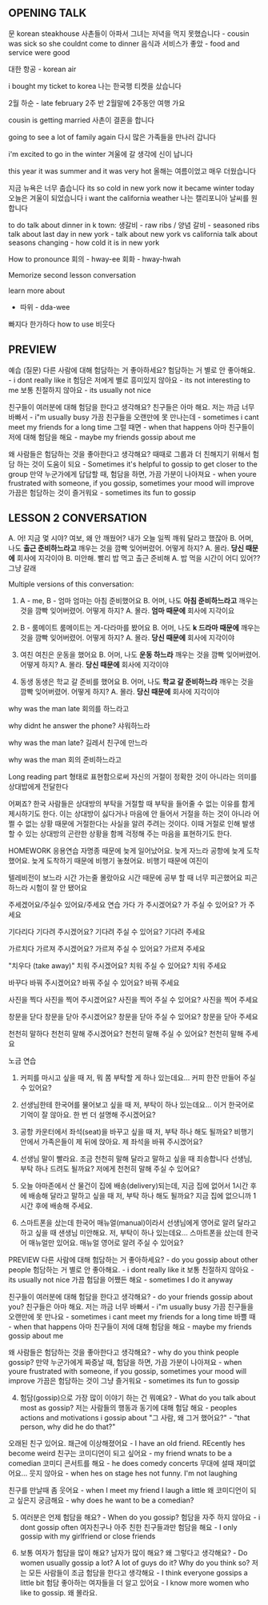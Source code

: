 ## OPENING TALK
문 korean steakhouse
사촌들이 아파서 그녀는 저녁을 먹지 못했습니다 - cousin was sick so she couldnt come to dinner
음식과 서비스가 좋았 - food and service were good




대한 항공 - korean air


i bought my ticket to korea
나는 한국행 티켓을 샀습니다

2월 하순 - late february
2주 반
2월말에 2주동안 여행 가요

cousin is getting married
사촌이 결혼을 합니다

going to see a lot of family again
다시 많은 가족들을 만나러 갑니다

i'm excited to go in the winter
겨울에 갈 생각에 신이 납니다

this year it was summer and it was very hot
올해는 여름이었고 매우 더웠습니다


지금 뉴욕은 너무 춥습니다
its so cold in new york now
it became winter today
오늘은 겨울이 되었습니다
i want the california weather
나는 캘리포니아 날씨를 원합니다





to do
talk about dinner in k town: 생갈비 - raw ribs / 양념 갈비 - seasoned ribs
talk about last day in new york - talk about new york vs california
talk about seasons changing - how cold it is in new york

How to pronounce 회의 - hway-ee
회화 - hway-hwah

Memorize second lesson conversation

learn more about
+ 따위 - dda-wee

빠지다
한가하다
how to use 비웃다


## PREVIEW
예습 (질문)
다른 사람에 대해 험담하는 거 좋아하세요?
험담하는 거 별로 안 좋아해요. - i dont really like it
험담은 저에게 별로 흥미있지 않아요 - its not interesting to me
보통 친절하지 않아요 - its usually not nice

친구들이 여러분에 대해 험담을 한다고 생각해요?
친구들은 아마 해요. 
저는 까금 너무 바빠서 - i"m usually busy
가끔 친구들을 오랜만에 못 만나는데 - sometimes i cant meet my friends for a long time
그럴 때면 - when that happens
아마 친구들이 저에 대해 험담을 해요 - maybe my friends gossip about me

왜 사람들은 험담하는 것을 좋아한다고 생각해요?
때때로 그룹과 더 친해지기 위해서 험담 하는 것이 도움이 되요 - Sometimes it's helpful to gossip to get closer to the group
만약 누군가에게 답답할 때, 험담을 하면, 가끔 가분이 나아져요 - when youre frustrated with someone, if you gossip, sometimes your mood will improve
가끔은 험담하는 것이 즐거워요 - sometimes its fun to gossip


## LESSON 2 CONVERSATION
A. 어! 지금 멏 시야? 여보, 왜 안 깨웠어? 내가 오늘 일찍 깨워 달라고 했잖아
B. 어머, 나도 **출근 준비하느라고** 깨우는 것을 깜빡 잊어버렸어. 어떻게 하지?
A. 몰라. **당신 때문에** 회사에 지각이야
B. 미안해. 빨리 밥 먹고 출근 준비해
A. 밥 먹을 시간이 어디 있어?? 그냥 갈래

Multiple versions of this conversation:
1. A - me, B - 엄마
엄마는 아침 준비했어요
B. 어머, 나도 **아침 준비하느라고** 깨우는 것을 깜빡 잊어버렸어. 어떻게 하지?
A. 몰라. **엄마 때문에** 회사에 지각이요

2. B - 룸메이트
룸메이트는 게-다라마를 봤어요
B. 어머, 나도 **k 드라마 때문에** 깨우는 것을 깜빡 잊어버렸어. 어떻게 하지?
A. 몰라. **당신 때문에** 회사에 지각이야

3. 여친
여친은 운동을 했어요
B. 어머, 나도 **운동 하느라** 깨우는 것을 깜빡 잊어버렸어. 어떻게 하지?
A. 몰라. **당신 때문에** 회사에 지각이야

4. 동생
동생은 학교 갈 준비를 했어요
B. 어머, 나도 **학교 갈 준비하느라** 깨우는 것을 깜빡 잊어버렸어. 어떻게 하지?
A. 몰라. **당신 때문에** 회사에 지각이야







why was the man late
회의를 하느라고 

why didnt he answer the phone?
샤워하느라

why was the man late?
길레서 친구에 만느라




why was the man 
회의 준비하느라고 




Long reading part
형태로 표현함으로써 자신의 거절이 정확한 것이 아니라는 의미를 상대밥에게 전달한다

어쩌죠?
한국 사람들은 상대방의 부탁을 거절할 때 부탁을 들어줄 수 없는 이유를 함게 제시하기도 한다. 이는 상대방이 싫다거나 마음에 안 들어서 거절을 하는 것이 아니라 어쩔 수 없는 상황 때문에 거절한다는 사실을 알려 주려는 것이다. 이때 거절로 인해 발생할 수 있는 상대방의 곤란한 상황을 함께 걱정해 주는 마음을 표현하기도 한다.




HOMEWORK
응용연습
자명종 때문에 늦게 일어났어요.
늦게 자느라 공항에 늦게 도착했어요.
늦게 도착하기 때문에 비행기 놓쳤어요.
비행기 때문에 여진이 

텔레비전이 보느라 시간 가는줄 몰랐아요
시간 때문에 공부 할 때 너무 피곤했어요
피곤하느라 시험이 잘 안 됐어요

주세겠어요/주실수 있어요/주세요 연습
가다
가 주시겠어요?
가 주실 수 있어요?
가 주세요

기다리다
기다려 주시겠어요?
기다려 주실 수 있어요?
기다려 주세요

가르치다
가르져 주시겠어요?
가르져 주실 수 있어요?
가르져 주세요

"치우다 (take away)"
치워 주시겠어요?
치워 주실 수 있어요?
치워 주세요

바꾸다
바꿔 주시겠어요?
바꿔 주실 수 있어요?
바꿔 주세요

사진을 찍다
사진을 찍어 주시겠어요?
사진을 찍어 주실 수 있어요?
사진을 찍어 주세요

창문을 닫다
창문을 닫아 주시겠어요?
창문을 닫아 주실 수 있어요?
창문을 닫아 주세요

천천히 말하다
천천히 말해 주시겠어요?
천천히 말해 주실 수 있어요?
천천히 말해 주세요

노금 연습
1. 커피를 마시고 싶을 때
저, 뭐 쫌 부탁할 게 하나 있는데요... 커피 한잔 만들어 주실 수 있어요?

2. 선생님한테 한국어를 물어보고 싶을 때
저, 부탁이 하나 있는데요... 이거 한국어로 기억이 잘 않아요. 한 번 더 설명해 주시겠어요?

3. 공항 카운터에서 좌석(seat)을 바꾸고 싶을 때
저, 부탁 하나 해도 될까요? 비행기 안에서 가족은들이 제 뒤에 앉아요. 제 좌석을 바꿔 주시겠어요?

4. 선생님 말이 빨라요. 조금 천천히 말해 달라고 말하고 싶을 때
죄송합니다 선생님, 부탁 하나 드려도 될까요? 저에게 천천히 말해 주실 수 있어요?

5. 오늘 아마존에서 산 물건이 집에 배송(delivery)되는데, 지금 집에 없어서 1시간 후에 배송해 달라고 말하고 싶을 때
저, 부탁 하나 해도 될까요? 지금 집에 없으니까 1시간 후에 배송해 주세요.

6. 스마트폰을 샀는데 한국어 매뉴얼(manual)이라서 선생님에게 영어로 알려 달라고 하고 싶을 때
샌생님 미안해요. 저, 부탁이 하나 있는데요... 스마트폰을 샀는데 한국어 매뉴얼만 있어요. 매뉴얼 영어로 알려 주실 수 있어요?


PREVIEW
다른 사람에 대해 험담하는 거 좋아하세요? - do you gossip about other people
험담하는 거 별로 안 좋아해요. - i dont really like it
보통 친절하지 않아요 - its usually not nice
가끔 험담을 어쨌든 해요 - sometimes I do it anyway


친구들이 여러분에 대해 험담을 한다고 생각해요? - do your friends gossip about you?
친구들은 아마 해요. 
저는 까금 너무 바빠서 - i"m usually busy
가끔 친구들을 오랜만에 못 만나요 - sometimes i cant meet my friends for a long time
바쁠 때 - when that happens
아마 친구들이 저에 대해 험담을 해요 - maybe my friends gossip about me

왜 사람들은 험담하는 것을 좋아한다고 생각해요? - why do you think people gossip?
만약 누군가에게 짜증날 때, 험담을 하면, 가끔 가분이 나아져요 - when youre frustrated with someone, if you gossip, sometimes your mood will improve
가끔은 험담하는 것이 그냥 즐거워요 - sometimes its fun to gossip

4. 험담(gossip)으로 가장 많이 이야기 하는 건 뭐예요? - What do you talk about most as gossip?
저는 사람들의 행동과 동기에 대해 험담 해요 - peoples actions and motivations i gossip about
"그 사람, 왜 그거 했어요?" - "that person, why did he do that?"

오래된 친구 있어요. 좨근에 이상해졌어요 - I have an old friend. REcently hes become weird
친구는 코미디언이 되고 싶어요 - my friend wnats to be a comedian
코미디 콘서트를 해요 - he does comedy concerts
무대에 설때 재미없어요... 웃지 않아요 - when hes on stage hes not funny. I'm not laughing

친구를 만날때 좀 웃어요 - when I meet my friend I laugh a little
왜 코미디언이 되고 싶은지 궁금해요 - why does he want to be a comedian?

5. 여러분은 언제 험담을 해요? - When do you gossip?
험담을 자주 하지 않아요 - i dont gossip often
여자친구나 아주 친한 친구들과만 험담을 해요 - I only gossip with my girlfriend or close friends

6. 보통 여자가 험담을 많이 해요? 남자가 많이 해요? 왜 그렇다고 생각해요? - Do women usually gossip a lot? A lot of guys do it? Why do you think so?
저는 모든 사람들이 조금 험담을 한다고 생각해요 - I think everyone gossips a little bit
험담 좋아하는 여자들을 더 알고 있어요 - I know more women who like to gossip.
왜 몰라요. 
